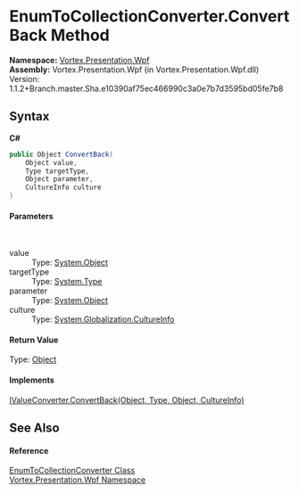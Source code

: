 # EnumToCollectionConverter.ConvertBack Method 
 

**Namespace:**&nbsp;<a href="N_Vortex_Presentation_Wpf.md">Vortex.Presentation.Wpf</a><br />**Assembly:**&nbsp;Vortex.Presentation.Wpf (in Vortex.Presentation.Wpf.dll) Version: 1.1.2+Branch.master.Sha.e10390af75ec466990c3a0e7b7d3595bd05fe7b8

## Syntax

**C#**<br />
``` C#
public Object ConvertBack(
	Object value,
	Type targetType,
	Object parameter,
	CultureInfo culture
)
```


#### Parameters
&nbsp;<dl><dt>value</dt><dd>Type: <a href="http://msdn2.microsoft.com/en-us/library/e5kfa45b" target="_blank">System.Object</a><br /></dd><dt>targetType</dt><dd>Type: <a href="http://msdn2.microsoft.com/en-us/library/42892f65" target="_blank">System.Type</a><br /></dd><dt>parameter</dt><dd>Type: <a href="http://msdn2.microsoft.com/en-us/library/e5kfa45b" target="_blank">System.Object</a><br /></dd><dt>culture</dt><dd>Type: <a href="http://msdn2.microsoft.com/en-us/library/kx54z3k7" target="_blank">System.Globalization.CultureInfo</a><br /></dd></dl>

#### Return Value
Type: <a href="http://msdn2.microsoft.com/en-us/library/e5kfa45b" target="_blank">Object</a>

#### Implements
<a href="http://msdn2.microsoft.com/en-us/library/ms590768" target="_blank">IValueConverter.ConvertBack(Object, Type, Object, CultureInfo)</a><br />

## See Also


#### Reference
<a href="T_Vortex_Presentation_Wpf_EnumToCollectionConverter.md">EnumToCollectionConverter Class</a><br /><a href="N_Vortex_Presentation_Wpf.md">Vortex.Presentation.Wpf Namespace</a><br />
